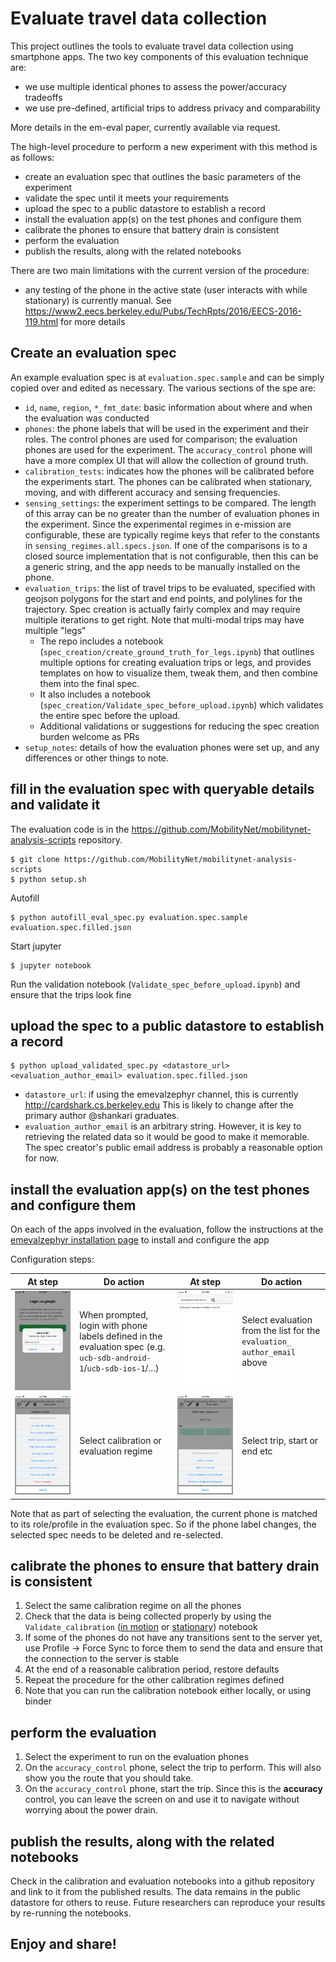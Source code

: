 # Evaluate travel data collection 

This project outlines the tools to evaluate travel data collection using
smartphone apps. The two key components of this evaluation technique are:
- we use multiple identical phones to assess the power/accuracy tradeoffs
- we use pre-defined, artificial trips to address privacy and comparability

More details in the em-eval paper, currently available via request.

The high-level procedure to perform a new experiment with this method is as follows:
- create an evaluation spec that outlines the basic parameters of the experiment
- validate the spec until it meets your requirements
- upload the spec to a public datastore to establish a record
- install the evaluation app(s) on the test phones and configure them
- calibrate the phones to ensure that battery drain is consistent
- perform the evaluation
- publish the results, along with the related notebooks

There are two main limitations with the current version of the procedure:
- any testing of the phone in the active state (user interacts with while
  stationary) is currently manual. See
https://www2.eecs.berkeley.edu/Pubs/TechRpts/2016/EECS-2016-119.html for more
details

## Create an evaluation spec ##

An example evaluation spec is at `evaluation.spec.sample` and can be simply
copied over and edited as necessary. The various sections of the spe are:
- `id`, `name`, `region`, `*_fmt_date`: basic information about where and when
  the evaluation was conducted
- `phones`: the phone labels that will be used in the experiment and their
  roles. The control phones are used for comparison; the evaluation phones are
  used for the experiment. The `accuracy_control` phone will have a more
  complex UI that will allow the collection of ground truth.
- `calibration_tests`: indicates how the phones will be calibrated before the
  experiments start. The phones can be calibrated when stationary, moving, and
  with different accuracy and sensing frequencies.
- `sensing_settings`: the experiment settings to be compared. The length of
  this array can be no greater than the number of evaluation phones in the
  experiment. Since the experimental regimes in e-mission are configurable,
  these are typically regime keys that refer to the constants in
  `sensing_regimes.all.specs.json`. If one of the comparisons is to a closed
  source implementation that is not configurable, then this can be a generic
  string, and the app needs to be manually installed on the phone.
- `evaluation_trips`: the list of travel trips to be evaluated, specified with
  geojson polygons for the start and end points, and polylines for the trajectory.
  Spec creation is actually fairly complex and may require multiple iterations to get right.
  Note that multi-modal trips may have multiple "legs"
  - The repo includes a notebook (`spec_creation/create_ground_truth_for_legs.ipynb`)
  that outlines multiple options for creating evaluation trips or legs,
  and provides templates on how to visualize them, tweak them, and then combine them into the final spec.
  - It also includes a notebook (`spec_creation/Validate_spec_before_upload.ipynb`) which validates
  the entire spec before the upload.
  - Additional validations or suggestions for reducing the spec creation burden welcome as PRs
- `setup_notes`: details of how the evaluation phones were set up, and any
  differences or other things to note.

## fill in the evaluation spec with queryable details and validate it ##

The evaluation code is in the
https://github.com/MobilityNet/mobilitynet-analysis-scripts repository.

```
$ git clone https://github.com/MobilityNet/mobilitynet-analysis-scripts
$ python setup.sh
```

Autofill

```
$ python autofill_eval_spec.py evaluation.spec.sample evaluation.spec.filled.json
```

Start jupyter

```
$ jupyter notebook
```

Run the validation notebook (`Validate_spec_before_upload.ipynb`) and ensure
that the trips look fine

## upload the spec to a public datastore to establish a record ##

```
$ python upload_validated_spec.py <datastore_url> <evaluation_author_email> evaluation.spec.filled.json
```

- `datastore_url`: if using the emevalzephyr channel, this is currently http://cardshark.cs.berkeley.edu This is likely to change after the primary author @shankari graduates.
- `evaluation_author_email` is an arbitrary string. However, it is key to retrieving the related data so it would be good to make it memorable. The spec creator's public email address is probably a reasonable option for now.

## install the evaluation app(s) on the test phones and configure them ##

On each of the apps involved in the evaluation, follow the instructions at the [emevalzephyr installation page](https://e-mission.eecs.berkeley.edu/#/client_setup?new_client=emevalzephyr&clear_usercache=true&clear_local_storage=true) to install and configure the app

Configuration steps:

| At step               | Do action            | At step | Do action |
|-----------------------|----------------------|-------- |---------- |
| ![Login with phone label](figs/login_with_phone_label.png) | When prompted, login with phone labels defined in the evaluation spec (e.g. `ucb-sdb-android-1`/`ucb-sdb-ios-1`/...) | ![Select evaluation from list](figs/select_evaluation_from_list.png) | Select evaluation from the list for the `evaluation_ author_email` above |
| ![Select the calibration to perform](figs/select_calibration.png) | Select calibration or evaluation regime | ![Select trip start end](figs/select_trip_start_end.png)| Select trip, start or end etc |

Note that as part of selecting the evaluation, the current phone is matched to its role/profile in the evaluation spec. So if the phone label changes, the selected spec needs to be deleted and re-selected.

## calibrate the phones to ensure that battery drain is consistent ##

1. Select the same calibration regime on all the phones
1. Check that the data is being collected properly by using the
`Validate_calibration` ([in motion](https://github.com/MobilityNet/mobilitynet-analysis-scripts/blob/master/calibration_templates/Validate_calibration_in_motion.ipynb) or [stationary](https://github.com/MobilityNet/mobilitynet-analysis-scripts/blob/master/calibration_templates/Validate_calibration_stationary.ipynb)) notebook
1. If some of the phones do not have any transitions sent to the server yet,
use Profile -> Force Sync to force them to send the data and ensure that the
connection to the server is stable
1. At the end of a reasonable calibration period, restore defaults
1. Repeat the procedure for the other calibration regimes defined
1. Note that you can run the calibration notebook either locally, or using binder

## perform the evaluation ##

1. Select the experiment to run on the evaluation phones
1. On the `accuracy_control` phone, select the trip to perform. This will also
show you the route that you should take.
1. On the `accuracy_control` phone, start the trip. Since this is the
**accuracy** control, you can leave the screen on and use it to navigate
without worrying about the power drain.

## publish the results, along with the related notebooks ##

Check in the calibration and evaluation notebooks into a github repository and
link to it from the published results. The data remains in the public datastore
for others to reuse. Future researchers can reproduce your results by
re-running the notebooks.

## Enjoy and share! ##
